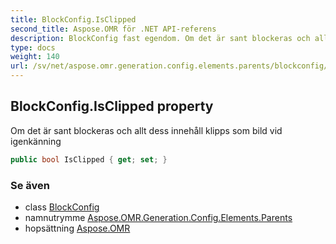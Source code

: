 ```yaml
---
title: BlockConfig.IsClipped
second_title: Aspose.OMR för .NET API-referens
description: BlockConfig fast egendom. Om det är sant blockeras och allt dess innehåll klipps som bild vid igenkänning
type: docs
weight: 140
url: /sv/net/aspose.omr.generation.config.elements.parents/blockconfig/isclipped/
---
```

## BlockConfig.IsClipped property

Om det är sant blockeras och allt dess innehåll klipps som bild vid igenkänning

```csharp
public bool IsClipped { get; set; }
```

### Se även

* class [BlockConfig](../)
* namnutrymme [Aspose.OMR.Generation.Config.Elements.Parents](../../blockconfig/)
* hopsättning [Aspose.OMR](../../../)


